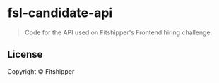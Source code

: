 # fsl-candidate-api

> Code for the API used on Fitshipper's Frontend hiring challenge.

## License

Copyright © Fitshipper

